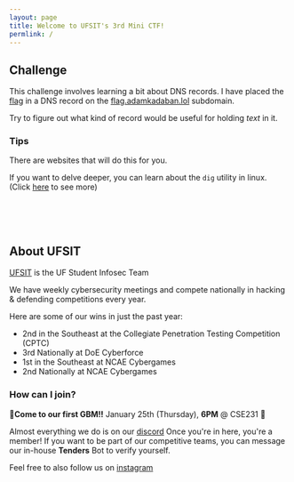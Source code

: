 ```yaml
---
layout: page
title: Welcome to UFSIT's 3rd Mini CTF!
permlink: /
---
```


## Challenge

This challenge involves learning a bit about DNS records. I have placed the [flag](https://en.wikipedia.org/wiki/Capture_the_flag_(cybersecurity)#:~:text=Capture%20the%20Flag%20(CTF)%20in,both%20competitive%20or%20educational%20purposes.) in a DNS record on the [flag.adamkadaban.lol](http://flag.adamkadaban.lol) subdomain.

Try to figure out what kind of record would be useful for holding _text_ in it.

### Tips

There are websites that will do this for you.

If you want to delve deeper, you can learn about the `dig` utility in linux. (Click [here](https://linux.die.net/man/1/dig) to see more)

<br>
<br>
<br>

## About UFSIT

[UFSIT](https://ufsit.club) is the UF Student Infosec Team

We have weekly cybersecurity meetings and compete nationally in hacking & defending competitions every year.


Here are some of our wins in just the past year:
- 2nd in the Southeast at the Collegiate Penetration Testing Competition (CPTC)
- 3rd Nationally at DoE Cyberforce
- 1st in the Southeast at NCAE Cybergames
- 2nd Nationally at NCAE Cybergames

### How can I join?

🚨**Come to our first GBM!!** January 25th (Thursday), **6PM** @ CSE231 🚨

Almost everything we do is on our [discord](https://discord.ufsit.club)
Once you're in here, you're a member! If you want to be part of our competitive teams, you can message our in-house **Tenders** Bot to verify yourself.

Feel free to also follow us on [instagram](https://instagram.com/uf.sit)
